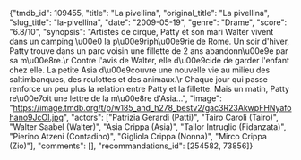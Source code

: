 {"tmdb_id": 109455, "title": "La pivellina", "original_title": "La pivellina", "slug_title": "la-pivellina", "date": "2009-05-19", "genre": "Drame", "score": "6.8/10", "synopsis": "Artistes de cirque, Patty et son mari Walter vivent dans un camping \u00e0 la p\u00e9riph\u00e9rie de Rome. Un soir d'hiver, Patty trouve dans un parc voisin une fillette de 2 ans abandonn\u00e9e par sa m\u00e8re.\r Contre l'avis de Walter, elle d\u00e9cide de garder l'enfant chez elle. La petite Asia d\u00e9couvre une nouvelle vie au milieu des saltimbanques, des roulottes et des animaux.\r Chaque jour qui passe renforce un peu plus la relation entre Patty et la fillette. Mais un matin, Patty re\u00e7oit une lettre de la m\u00e8re d'Asia...", "image": "https://image.tmdb.org/t/p/w185_and_h278_bestv2/gac3R23AkwpFHNyafohano9JcOI.jpg", "actors": ["Patrizia Gerardi (Patti)", "Tairo Caroli (Tairo)", "Walter Saabel (Walter)", "Asia Crippa (Asia)", "Tailor Intruglio (Fidanzata)", "Pierino Atzeni (Contadino)", "Gigliola Crippa (Nonna)", "Mirco Crippa (Zio)"], "comments": [], "recommandations_id": [254582, 73856]}